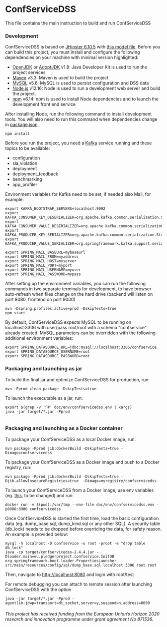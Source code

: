 # ConfServiceDSS

This file contains the main instruction to build and run ConfServiceDSS


### Development

ConfServiceDSS is based on [JHipster 6.10.5](https://www.jhipster.tech/documentation-archive/v6.10.5) with [this model file](jhipster-jdl.jdl). Before you can build this project, you must install and configure the following dependencies on your machine with minimal version highlighted:

- [OpenJDK](https://openjdk.java.net/) or [AdoptJDK](https://adoptopenjdk.net/) v1.8: Java Developer Kit is used to run the project services
- [Maven](https://maven.apache.org/) v3.3: Maven is used to build the project
- [MySQL](https://www.mysql.com/downloads/) v5.6: MySQL is used to persist configuration and DSS data
- [Node.js](https://nodejs.org/en/) v12.16: Node is used to run a development web server and build the project.
- [npm](https://docs.npmjs.com/) v6.14: npm is used to install Node dependencies and to launch the development front end service

After installing Node, run the following command to install development tools.
You will also need to run this command when dependencies change in [package.json](package.json).

```
npm install
```

Before you run the project, you need a [Kafka](https://kafka.apache.org/) service running and these topics to be available:
- configuration
- sla_violation
- deployment
- deployment_feedback
- benchmarking
- app_profiler

Environment variables for Kafka need to be set, if needed also Mail, for example:

```
export KAFKA_BOOTSTRAP_SERVERS=localhost:9092
export KAFKA_CONSUMER_KEY_DESERIALIZER=org.apache.kafka.common.serialization.StringDeserializer
export KAFKA_CONSUMER_VALUE_DESERIALIZER=org.apache.kafka.common.serialization.JsonDeserializer
export KAFKA_PRODUCER_KEY_SERIALIZER=org.apache.kafka.common.serialization.StringSerializer 
export KAFKA_PRODUCER_VALUE_SERIALIZER=org.springframework.kafka.support.serializer.JsonSerializer

export SPRING_MAIL_BASEURL=mybaseurl
export SPRING_MAIL_FROM=myaddress
export SPRING_MAIL_HOST=myserver
export SPRING_MAIL_PORT=myport
export SPRING_MAIL_USERNAME=myuser
export SPRING_MAIL_PASSWORD=mypass

```

After setting up the environment variables, you can run the following commands in two separate terminals for development, to have browser auto-refresh when files change on the hard drive (backend will listen on port 8080, frontend on port 9000)

```
mvn -Dspring.profiles.active=prod -DskipTests=true
npm start
```

By default, ConfServiceDSS expects MySQL to be running on localhost:3306 with user/pass root/root with a schema "confservice" already created. MySQL parameters can be overridden with the following additional environment variables:

```
export SPRING_DATASOURCE_URL=jdbc:mysql://localhost:3306/confservice
export SPRING_DATASOURCE_USERNAME=root
export SPRING_DATASOURCE_PASSWORD=root
```


### Packaging and launching as jar

To build the final jar and optimize ConfServiceDSS for production, run:

```
mvn -Pprod clean package -DskipTests=true 

```

To launch the executable as a jar, run:

```
export $(grep -v '^#' doc/env/confservicedss.env | xargs)
java -jar target/*.jar -Pprod


```

### Packaging and launching as a Docker container

To package your ConfServiceDSS as a local Docker image, run:

```
mvn package -Pprod jib:dockerBuild -DskipTests=true -Dimage=confservicedss 

```

To package your ConfServiceDSS as a Docker image and push to a Docker registry, run:

```
mvn package -Pprod jib:dockerBuild -DskipTests=true -Djib.allowInsecureRegistries=true  -Dimage=myregistry/confservicedss

```

To launch your ConfServiceDSS from a Docker image, use env variables (eg. [this](doc/env/confservicedss.env), to be changed) and run:

```
docker run -v $(pwd):/var/tmp --env-file doc/env/confservicedss.env -p8080:8080 confservicedss
```

Once ConfServiceDSS is started the first time, load the basic configuration data (eg. dump_base.sql, dump_kind.sql or any other SQL). 
A security table (db_lock) needs to be dropped before overriding the data, for safety reason.
An example is provided below:

```
mysql -h localhost -D confservice -u root -proot -e "drop table db_lock"
java -cp target/confservicedss-2.4.4.jar -Dloader.main=eu.pledgerproject.confservice.InitDB org.springframework.boot.loader.PropertiesLauncher src/main/resources/config/sql/dump_base.sql localhost 3306 root root
```

Then, navigate to [http://localhost:8080](http://localhost:8080) and login with root/test


For remote debugging you can attach to remote session after launching ConfServiceDSS with the option

```
java -jar target/*.jar -Pprod -agentlib:jdwp=transport=dt_socket,server=y,suspend=n,address=8000
```


###### This project has received funding from the European Union’s Horizon 2020 research and innovation programme under grant agreement No 871536.


